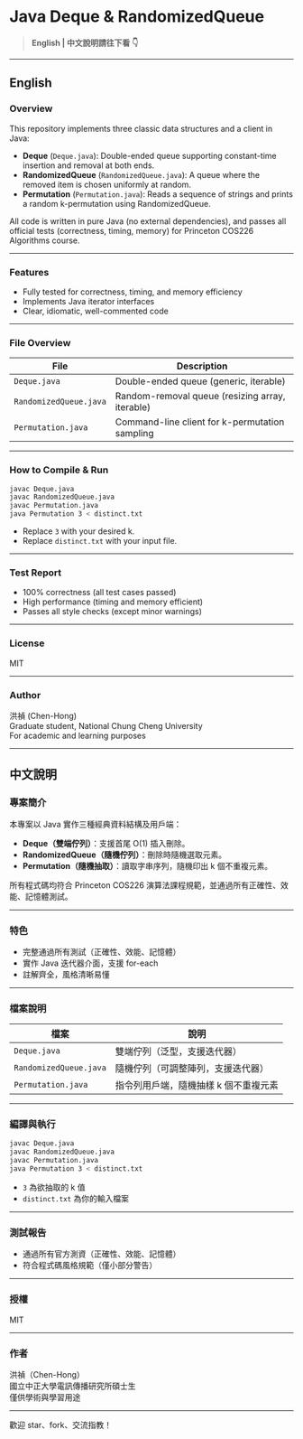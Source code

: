 
# Java Deque & RandomizedQueue

> **English | 中文說明請往下看 👇**

---

## English

### Overview

This repository implements three classic data structures and a client in Java:

- **Deque** (`Deque.java`): Double-ended queue supporting constant-time insertion and removal at both ends.
- **RandomizedQueue** (`RandomizedQueue.java`): A queue where the removed item is chosen uniformly at random.
- **Permutation** (`Permutation.java`): Reads a sequence of strings and prints a random k-permutation using RandomizedQueue.

All code is written in pure Java (no external dependencies), and passes all official tests (correctness, timing, memory) for Princeton COS226 Algorithms course.

---

### Features

- Fully tested for correctness, timing, and memory efficiency
- Implements Java iterator interfaces
- Clear, idiomatic, well-commented code

---

### File Overview

| File                   | Description                                             |
|------------------------|--------------------------------------------------------|
| `Deque.java`           | Double-ended queue (generic, iterable)                 |
| `RandomizedQueue.java` | Random-removal queue (resizing array, iterable)        |
| `Permutation.java`     | Command-line client for k-permutation sampling         |

---

### How to Compile & Run

```sh
javac Deque.java
javac RandomizedQueue.java
javac Permutation.java
java Permutation 3 < distinct.txt
```

- Replace `3` with your desired k.
- Replace `distinct.txt` with your input file.

---

### Test Report

- 100% correctness (all test cases passed)
- High performance (timing and memory efficient)
- Passes all style checks (except minor warnings)

---

### License

MIT

---

### Author

洪禎 (Chen-Hong)  
Graduate student, National Chung Cheng University  
For academic and learning purposes

---

## 中文說明

### 專案簡介

本專案以 Java 實作三種經典資料結構及用戶端：

- **Deque（雙端佇列）**：支援首尾 O(1) 插入刪除。
- **RandomizedQueue（隨機佇列）**：刪除時隨機選取元素。
- **Permutation（隨機抽取）**：讀取字串序列，隨機印出 k 個不重複元素。

所有程式碼均符合 Princeton COS226 演算法課程規範，並通過所有正確性、效能、記憶體測試。

---

### 特色

- 完整通過所有測試（正確性、效能、記憶體）
- 實作 Java 迭代器介面，支援 for-each
- 註解齊全，風格清晰易懂

---

### 檔案說明

| 檔案                    | 說明                                 |
|-------------------------|--------------------------------------|
| `Deque.java`            | 雙端佇列（泛型，支援迭代器）         |
| `RandomizedQueue.java`  | 隨機佇列（可調整陣列，支援迭代器）   |
| `Permutation.java`      | 指令列用戶端，隨機抽樣 k 個不重複元素|

---

### 編譯與執行

```sh
javac Deque.java
javac RandomizedQueue.java
javac Permutation.java
java Permutation 3 < distinct.txt
```

- `3` 為欲抽取的 k 值
- `distinct.txt` 為你的輸入檔案

---

### 測試報告

- 通過所有官方測資（正確性、效能、記憶體）
- 符合程式碼風格規範（僅小部分警告）

---

### 授權

MIT

---

### 作者

洪禎（Chen-Hong）  
國立中正大學電訊傳播研究所碩士生  
僅供學術與學習用途

---

歡迎 star、fork、交流指教！
